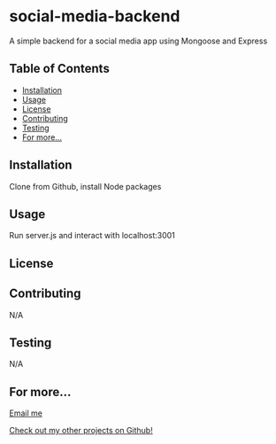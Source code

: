 # social-media-backend


A simple backend for a social media app using Mongoose and Express
## Table of Contents
* [Installation](#installation)
* [Usage](#usage)
* [License](#license)
* [Contributing](#contributing)
* [Testing](#testing)
* [For more...](#for-more)

<a name="installation"/>

## Installation

Clone from Github, install Node packages
<a name="usage"/>

## Usage

Run server.js and interact with localhost:3001
<a name="license"/>

## License


<a name="contributing"/>

## Contributing

N/A
<a name="testing"/>

## Testing

N/A
<a name="for-more"/>

## For more...

[Email me](mailto:masonmorris8@gmail.com)

[Check out my other projects on Github!](https://www.github.com/masontmorris)
